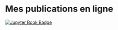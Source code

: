 # Mes publications en ligne
[![Jupyter Book Badge](https://jupyterbook.org/badge.svg)](<YOUR URL HERE>)

```{tableofcontents}
```
